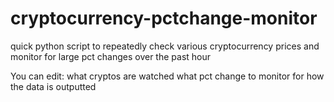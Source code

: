 # cryptocurrency-pctchange-monitor
quick python script to repeatedly check various cryptocurrency prices and monitor for large pct changes over the past hour

You can edit:
  what cryptos are watched
  what pct change to monitor for
  how the data is outputted
